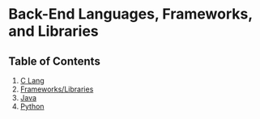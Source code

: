 # Back-End Languages, Frameworks, and Libraries

## Table of Contents

1. [C Lang](./clang/c_language_a_modern_approach.md)
2. [Frameworks/Libraries](./frameworks_libraries/README.md)
3. [Java](./java/java.books.java-for-absolute-beginners.md)
4. [Python](./python/README.md)
